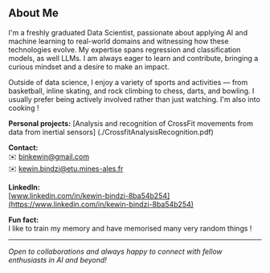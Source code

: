 ## About Me

I'm a freshly graduated Data Scientist, passionate about applying AI and machine learning to real-world domains and witnessing how these technologies evolve. My expertise spans regression and classification models, as well LLMs. I am always eager to learn and contribute, bringing a curious mindset and a desire to make an impact.

Outside of data science, I enjoy a variety of sports and activities — from basketball, inline skating, and rock climbing to chess, darts, and bowling. I usually prefer being actively involved rather than just watching. I'm also into cooking !

**Personal projects:**
[Analysis and recognition of CrossFit movements from data from inertial sensors] (./CrossfitAnalysisRecognition.pdf)

**Contact:**  
✉️ binkewin@gmail.com  
✉️ kewin.bindzi@etu.mines-ales.fr  

**LinkedIn:**  
[www.linkedin.com/in/kewin-bindzi-8ba54b254](https://www.linkedin.com/in/kewin-bindzi-8ba54b254)

**Fun fact:**  
I like to train my memory and have memorised many very random things !

---

*Open to collaborations and always happy to connect with fellow enthusiasts in AI and beyond!*
